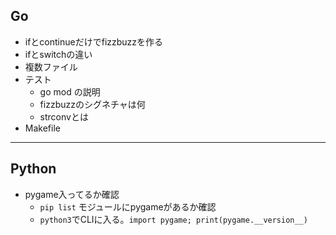 ## Go
- ifとcontinueだけでfizzbuzzを作る
- ifとswitchの違い
- 複数ファイル
- テスト
  - go mod の説明
  - fizzbuzzのシグネチャは何
  - strconvとは
- Makefile
***
## Python
- pygame入ってるか確認
  - `pip list` モジュールにpygameがあるか確認
  - `python3`でCLIに入る。`import pygame; print(pygame.__version__)` 
